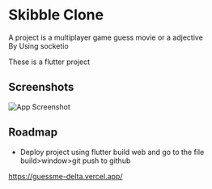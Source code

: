 

# Skibble Clone

A project is a multiplayer game guess movie or a adjective  
By Using socketio


These is a flutter project




## Screenshots

![App Screenshot](https://via.placeholder.com/468x300?text=App+Screenshot+Here)


## Roadmap

- Deploy project using flutter build web and go to the file build>window>git push to github 




https://guessme-delta.vercel.app/
